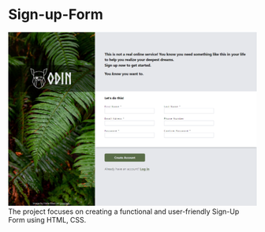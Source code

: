# Sign-up-Form

<div align="center">
    <img src="./img/image.png" alt="Logo" width="auto" height="auto">
</div>
The project focuses on creating a functional and user-friendly Sign-Up Form using HTML, CSS.
